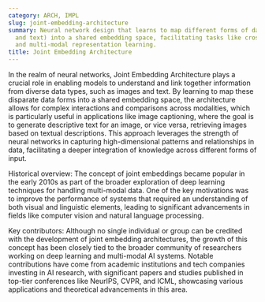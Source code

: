 ```yaml
---
category: ARCH, IMPL
slug: joint-embedding-architecture
summary: Neural network design that learns to map different forms of data (e.g., images
  and text) into a shared embedding space, facilitating tasks like cross-modal retrieval
  and multi-modal representation learning.
title: Joint Embedding Architecture
---
```


In the realm of neural networks, Joint Embedding Architecture plays a crucial role in enabling models to understand and link together information from diverse data types, such as images and text. By learning to map these disparate data forms into a shared embedding space, the architecture allows for complex interactions and comparisons across modalities, which is particularly useful in applications like image captioning, where the goal is to generate descriptive text for an image, or vice versa, retrieving images based on textual descriptions. This approach leverages the strength of neural networks in capturing high-dimensional patterns and relationships in data, facilitating a deeper integration of knowledge across different forms of input.

Historical overview: The concept of joint embeddings became popular in the early 2010s as part of the broader exploration of deep learning techniques for handling multi-modal data. One of the key motivations was to improve the performance of systems that required an understanding of both visual and linguistic elements, leading to significant advancements in fields like computer vision and natural language processing.

Key contributors: Although no single individual or group can be credited with the development of joint embedding architectures, the growth of this concept has been closely tied to the broader community of researchers working on deep learning and multi-modal AI systems. Notable contributions have come from academic institutions and tech companies investing in AI research, with significant papers and studies published in top-tier conferences like NeurIPS, CVPR, and ICML, showcasing various applications and theoretical advancements in this area.